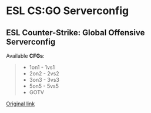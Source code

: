 # ESL CS:GO Serverconfig
## ESL Counter-Strike: Global Offensive Serverconfig

Available **CFGs**:
> - 1on1 - 1vs1
> - 2on2 - 2vs2
> - 3on3 - 3vs3
> - 5on5 - 5vs5
> - GOTV


[Original link](https://play.eslgaming.com/download/26251762/)
